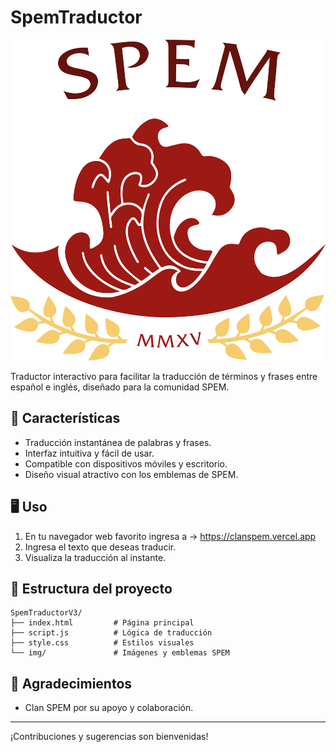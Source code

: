 # SpemTraductor

![SPEM Emblem](SpemTraductorV3/img/SPEM%20Emblem.png)

Traductor interactivo para facilitar la traducción de términos y frases entre español e inglés, diseñado para la comunidad SPEM.

## 🚀 Características
- Traducción instantánea de palabras y frases.
- Interfaz intuitiva y fácil de usar.
- Compatible con dispositivos móviles y escritorio.
- Diseño visual atractivo con los emblemas de SPEM.

## 🖥️ Uso
1. En tu navegador web favorito ingresa a -> https://clanspem.vercel.app
2. Ingresa el texto que deseas traducir.
3. Visualiza la traducción al instante.

## 📁 Estructura del proyecto
```
SpemTraductorV3/
├── index.html         # Página principal
├── script.js          # Lógica de traducción
├── style.css          # Estilos visuales
└── img/               # Imágenes y emblemas SPEM
```

## 🤝 Agradecimientos
- Clan SPEM por su apoyo y colaboración.

---

¡Contribuciones y sugerencias son bienvenidas!